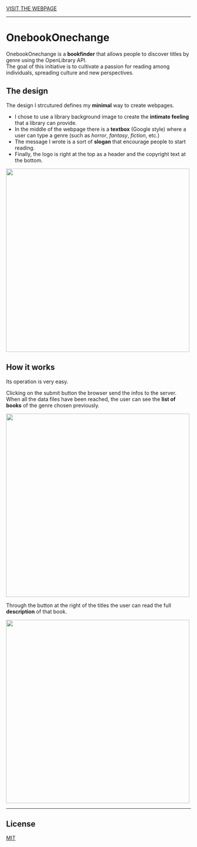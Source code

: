 
[VISIT THE WEBPAGE](https://tommasoaricci-bookfinder.netlify.app/)

***

# OnebookOnechange

OnebookOnechange is a **bookfinder** that allows people to discover titles by genre using the OpenLibrary API. <br>
The goal of this initiative is to cultivate a passion for reading among individuals, spreading culture and new perspectives.

## The design

The design I strcutured defines my **minimal** way to create webpages.

- I chose to use a library background image to create the **intimate feeling** that a library can provide.<br>
- In the middle of the webpage there is a **textbox** (Google style) where a user can type a genre (such as *horror*, *fantasy*, *fiction*, etc.) <br>
- The message I wrote is a sort of **slogan** that encourage people to start reading.
- Finally, the logo is right at the top as a header and the copyright text at the bottom.

<img src="https://i.postimg.cc/PJVmvT7j/Screenshot-2024-04-01-182246.png" width="500">

## How it works

Its operation is very easy.

Clicking on the submit button the browser send the infos to the server. When all the data files have been reached, the user can see the **list of books** of the genre chosen previously. <br>

<img src="https://i.postimg.cc/KjCgTgwD/Screenshot-2024-04-01-184857.png" width="500">

Through the button at the right of the titles the user can read the full **description** of that book.

<img src="https://i.postimg.cc/8PmBfZwy/Screenshot-2024-04-01-184926.png" width="500">

***

## License

[MIT](https://choosealicense.com/licenses/mit/)

